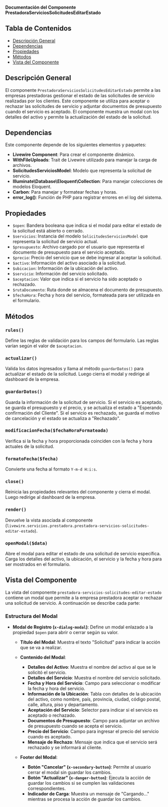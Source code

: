 **Documentación del Componente PrestadoraServiciosSolicitudesEditarEstado**

## Tabla de Contenidos
- [Descripción General](#descripción-general)
- [Dependencias](#dependencias)
- [Propiedades](#propiedades)
- [Métodos](#métodos)
- [Vista del Componente](#vista-del-componente)

## Descripción General
El componente `PrestadoraServiciosSolicitudesEditarEstado` permite a las empresas prestadoras gestionar el estado de las solicitudes de servicio realizadas por los clientes. Este componente se utiliza para aceptar o rechazar las solicitudes de servicio y adjuntar documentos de presupuesto cuando el servicio es aceptado. El componente muestra un modal con los detalles del activo y permite la actualización del estado de la solicitud.

## Dependencias
Este componente depende de los siguientes elementos y paquetes:

- **Livewire Component**: Para crear el componente dinámico.
- **WithFileUploads**: Trait de Livewire utilizado para manejar la carga de archivos.
- **SolicitudesServiciosModel**: Modelo que representa la solicitud de servicio.
- **Illuminate\Database\Eloquent\Collection**: Para manejar colecciones de modelos Eloquent.
- **Carbon**: Para manejar y formatear fechas y horas.
- **error_log()**: Función de PHP para registrar errores en el log del sistema.

## Propiedades
- `$open`: Bandera booleana que indica si el modal para editar el estado de la solicitud está abierto o cerrado.
- `$servicios`: Instancia del modelo `SolicitudesServiciosModel` que representa la solicitud de servicio actual.
- `$presupuesto`: Archivo cargado por el usuario que representa el documento de presupuesto para el servicio aceptado.
- `$precio`: Precio del servicio que se debe ingresar al aceptar la solicitud.
- `$activo`: Información del activo asociado a la solicitud.
- `$ubicacion`: Información de la ubicación del activo.
- `$servicio`: Información del servicio solicitado.
- `$aceptacion`: Valor que indica si el servicio ha sido aceptado o rechazado.
- `$rutaDocumento`: Ruta donde se almacena el documento de presupuesto.
- `$fechaHora`: Fecha y hora del servicio, formateada para ser utilizada en el formulario.

## Métodos

### `rules()`
Define las reglas de validación para los campos del formulario. Las reglas varían según el valor de `$aceptacion`.

### `actualizar()`
Valida los datos ingresados y llama al método `guardarDatos()` para actualizar el estado de la solicitud. Luego cierra el modal y redirige al dashboard de la empresa.

### `guardarDatos()`
Guarda la información de la solicitud de servicio. Si el servicio es aceptado, se guarda el presupuesto y el precio, y se actualiza el estado a "Esperando confirmación del Cliente". Si el servicio es rechazado, se guarda el motivo de cancelación y el estado se actualiza a "Rechazado".

### `modificacionFecha($fechaHoraFormateada)`
Verifica si la fecha y hora proporcionada coinciden con la fecha y hora actuales de la solicitud.

### `formatoFecha($fecha)`
Convierte una fecha al formato `Y-m-d H:i:s`.

### `close()`
Reinicia las propiedades relevantes del componente y cierra el modal. Luego redirige al dashboard de la empresa.

### `render()`
Devuelve la vista asociada al componente (`livewire.servicios.prestadora.prestadora-servicios-solicitudes-editar-estado`).

### `openModal($data)`
Abre el modal para editar el estado de una solicitud de servicio específica. Carga los detalles del activo, la ubicación, el servicio y la fecha y hora para ser mostrados en el formulario.

## Vista del Componente
La vista del componente `prestadora-servicios-solicitudes-editar-estado` contiene un modal que permite a la empresa prestadora aceptar o rechazar una solicitud de servicio. A continuación se describe cada parte:

### Estructura del Modal
- **Modal de Registro (`x-dialog-modal`)**: Define un modal enlazado a la propiedad `$open` para abrir o cerrar según su valor.

  - **Título del Modal**: Muestra el texto "Solicitud" para indicar la acción que se va a realizar.
  
  - **Contenido del Modal**:
    - **Detalles del Activo**: Muestra el nombre del activo al que se le solicitó el servicio.
    - **Detalles del Servicio**: Muestra el nombre del servicio solicitado.
    - **Fecha y Hora del Servicio**: Campo para seleccionar o modificar la fecha y hora del servicio.
    - **Información de la Ubicación**: Tabla con detalles de la ubicación del activo, como nombre, país, provincia, ciudad, código postal, calle, altura, piso y departamento.
    - **Aceptación del Servicio**: Selector para indicar si el servicio es aceptado o rechazado.
    - **Documentos de Presupuesto**: Campo para adjuntar un archivo de presupuesto cuando se acepta el servicio.
    - **Precio del Servicio**: Campo para ingresar el precio del servicio cuando es aceptado.
    - **Mensaje de Rechazo**: Mensaje que indica que el servicio será rechazado y se informará al cliente.

  - **Footer del Modal**:
    - **Botón "Cancelar" (`x-secondary-button`)**: Permite al usuario cerrar el modal sin guardar los cambios.
    - **Botón "Actualizar" (`x-danger-button`)**: Ejecuta la acción de guardar los cambios si se cumplen las validaciones correspondientes.
    - **Indicador de Carga**: Muestra un mensaje de "Cargando..." mientras se procesa la acción de guardar los cambios.

